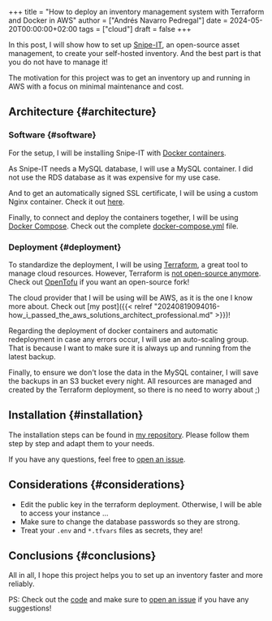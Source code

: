 +++
title = "How to deploy an inventory management system with Terraform and Docker in AWS"
author = ["Andrés Navarro Pedregal"]
date = 2024-05-20T00:00:00+02:00
tags = ["cloud"]
draft = false
+++

In this post, I will show how to set up [Snipe-IT](https://snipeitapp.com/), an open-source asset management, to create your self-hosted inventory. And the best part is that you do not have to manage it!

The motivation for this project was to get an inventory up and running in AWS with a focus on minimal maintenance and cost.


## Architecture {#architecture}


### Software {#software}

For the setup, I will be installing Snipe-IT with [Docker containers](https://www.docker.com/).

As Snipe-IT needs a MySQL database, I will use a MySQL container. I did not use the RDS database as it was expensive for my use case.

And to get an automatically signed SSL certificate, I will be using a custom Nginx container. Check it out [here](https://github.com/Valian/docker-nginx-auto-ssl).

Finally, to connect and deploy the containers together, I will be using [Docker Compose](https://docs.docker.com/compose/). Check out the complete [docker-compose.yml](https://github.com/andres-nav/snipe-it/blob/main/src/docker-compose.yml) file.


### Deployment {#deployment}

To standardize the deployment, I will be using [Terraform](https://www.terraform.io/), a great tool to manage cloud resources. However, Terraform is [not open-source anymore](https://www.hashicorp.com/license-faq). Check out [OpenTofu](https://opentofu.org/) if you want an open-source fork!

The cloud provider that I will be using will be AWS, as it is the one I know more about. Check out [my post]({{< relref "20240819094016-how_i_passed_the_aws_solutions_architect_professional.md" >}})!

Regarding the deployment of docker containers and automatic redeployment in case any errors occur, I will use an auto-scaling group. That is because I want to make sure it is always up and running from the latest backup.

Finally, to ensure we don't lose the data in the MySQL container, I will save the backups in an S3 bucket every night. All resources are managed and created by the Terraform deployment, so there is no need to worry about ;)


## Installation {#installation}

The installation steps can be found in [my repository](https://github.com/andres-nav/snipe-it/tree/main). Please follow them step by step and adapt them to your needs.

If you have any questions, feel free to [open an issue](https://github.com/andres-nav/snipe-it/issues).


## Considerations {#considerations}

-   Edit the public key in the terraform deployment. Otherwise, I will be able to access your instance ...
-   Make sure to change the database passwords so they are strong.
-   Treat your `.env` and `*.tfvars` files as secrets, they are!


## Conclusions {#conclusions}

All in all, I hope this project helps you to set up an inventory faster and more reliably.

PS: Check out the [code](https://github.com/andres-nav/snipe-it) and make sure to [open an issue](https://github.com/andres-nav/snipe-it/issues) if you have any suggestions!
